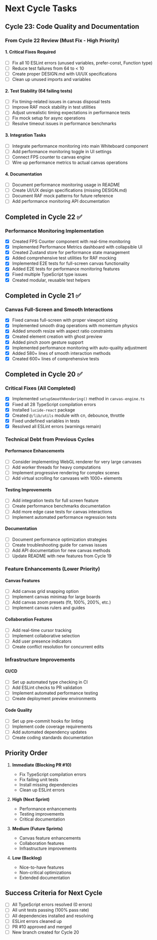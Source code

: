 # Next Cycle Tasks

## Cycle 23: Code Quality and Documentation

### From Cycle 22 Review (Must Fix - High Priority)

#### 1. Critical Fixes Required
- [ ] Fix all 10 ESLint errors (unused variables, prefer-const, Function type)
- [ ] Reduce test failures from 64 to < 10
- [ ] Create proper DESIGN.md with UI/UX specifications
- [ ] Clean up unused imports and variables

#### 2. Test Stability (64 failing tests)
- [ ] Fix timing-related issues in canvas disposal tests
- [ ] Improve RAF mock stability in test utilities
- [ ] Adjust unrealistic timing expectations in performance tests
- [ ] Fix mock setup for async operations
- [ ] Resolve timeout issues in performance benchmarks

#### 3. Integration Tasks
- [ ] Integrate performance monitoring into main Whiteboard component
- [ ] Add performance monitoring toggle in UI settings
- [ ] Connect FPS counter to canvas engine
- [ ] Wire up performance metrics to actual canvas operations

#### 4. Documentation
- [ ] Document performance monitoring usage in README
- [ ] Create UI/UX design specifications (missing DESIGN.md)
- [ ] Document RAF mock patterns for future reference
- [ ] Add performance monitoring API documentation

## Completed in Cycle 22 ✅

### Performance Monitoring Implementation
- [x] Created FPS Counter component with real-time monitoring
- [x] Implemented Performance Metrics dashboard with collapsible UI
- [x] Created Zustand store for performance state management
- [x] Added comprehensive test utilities for RAF mocking
- [x] Implemented E2E tests for full-screen canvas functionality
- [x] Added E2E tests for performance monitoring features
- [x] Fixed multiple TypeScript type issues
- [x] Created modular, reusable test helpers

## Completed in Cycle 21 ✅

### Canvas Full-Screen and Smooth Interactions
- [x] Fixed canvas full-screen with proper viewport sizing
- [x] Implemented smooth drag operations with momentum physics
- [x] Added smooth resize with aspect ratio constraints
- [x] Created element creation with ghost preview
- [x] Added pinch zoom gesture support
- [x] Implemented performance monitoring with auto-quality adjustment
- [x] Added 580+ lines of smooth interaction methods
- [x] Created 600+ lines of comprehensive tests

## Completed in Cycle 20 ✅

### Critical Fixes (All Completed)
- [x] Implemented `setupSmoothRendering()` method in `canvas-engine.ts`
- [x] Fixed all 28 TypeScript compilation errors
- [x] Installed `lucide-react` package
- [x] Created `@/lib/utils` module with cn, debounce, throttle
- [x] Fixed undefined variables in tests
- [x] Resolved all ESLint errors (warnings remain)

### Technical Debt from Previous Cycles

#### Performance Enhancements
- [ ] Consider implementing WebGL renderer for very large canvases
- [ ] Add worker threads for heavy computations
- [ ] Implement progressive rendering for complex scenes
- [ ] Add virtual scrolling for canvases with 1000+ elements

#### Testing Improvements
- [ ] Add integration tests for full screen feature
- [ ] Create performance benchmarks documentation
- [ ] Add more edge case tests for canvas interactions
- [ ] Implement automated performance regression tests

#### Documentation
- [ ] Document performance optimization strategies
- [ ] Create troubleshooting guide for canvas issues
- [ ] Add API documentation for new canvas methods
- [ ] Update README with new features from Cycle 19

### Feature Enhancements (Lower Priority)

#### Canvas Features
- [ ] Add canvas grid snapping option
- [ ] Implement canvas minimap for large boards
- [ ] Add canvas zoom presets (fit, 100%, 200%, etc.)
- [ ] Implement canvas rulers and guides

#### Collaboration Features
- [ ] Add real-time cursor tracking
- [ ] Implement collaborative selection
- [ ] Add user presence indicators
- [ ] Create conflict resolution for concurrent edits

### Infrastructure Improvements

#### CI/CD
- [ ] Set up automated type checking in CI
- [ ] Add ESLint checks to PR validation
- [ ] Implement automated performance testing
- [ ] Create deployment preview environments

#### Code Quality
- [ ] Set up pre-commit hooks for linting
- [ ] Implement code coverage requirements
- [ ] Add automated dependency updates
- [ ] Create coding standards documentation

## Priority Order

1. **Immediate (Blocking PR #10)**
   - Fix TypeScript compilation errors
   - Fix failing unit tests
   - Install missing dependencies
   - Clean up ESLint errors

2. **High (Next Sprint)**
   - Performance enhancements
   - Testing improvements
   - Critical documentation

3. **Medium (Future Sprints)**
   - Canvas feature enhancements
   - Collaboration features
   - Infrastructure improvements

4. **Low (Backlog)**
   - Nice-to-have features
   - Non-critical optimizations
   - Extended documentation

## Success Criteria for Next Cycle
- [ ] All TypeScript errors resolved (0 errors)
- [ ] All unit tests passing (100% pass rate)
- [ ] All dependencies installed and resolving
- [ ] ESLint errors cleaned up
- [ ] PR #10 approved and merged
- [ ] New branch created for Cycle 20
